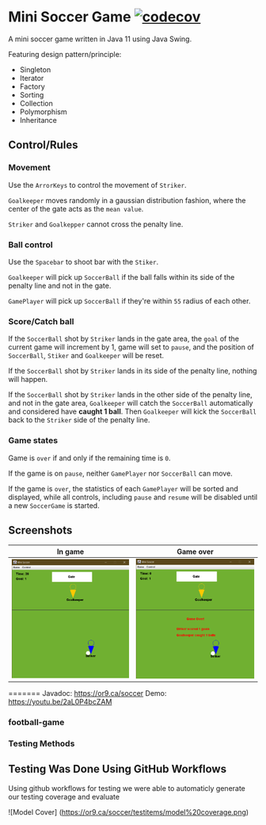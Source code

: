 
# Mini Soccer Game [![codecov](https://codecov.io/gh/orionnelson/football-game/branch/main/graph/badge.svg?token=6UY2PVL3RX)](https://codecov.io/gh/orionnelson/football-game)

A mini soccer game written in Java 11 using Java Swing.

Featuring design pattern/principle:

* Singleton
* Iterator
* Factory
* Sorting
* Collection
* Polymorphism
* Inheritance

## Control/Rules

### Movement

Use the `ArrorKeys` to control the movement of `Striker`.

`Goalkeeper` moves randomly in a gaussian distribution fashion, where the center of the gate
acts as the `mean value`.

`Striker` and `Goalkepper` cannot cross the penalty line.

### Ball control

Use the `Spacebar` to shoot bar with the `Stiker`.

`Goalkeeper` will pick up `SoccerBall` if the ball falls within its side of the penalty line and
not in the gate.

`GamePlayer` will pick up `SoccerBall` if they're within `55` radius of each other.

### Score/Catch ball

If the `SoccerBall` shot by `Striker` lands in the gate area, the `goal` of the current game will
increment by 1, game will set to `pause`, and the position of `SoccerBall`, `Stiker` and `Goalkeeper` will be reset.

If the `SoccerBall` shot by `Striker` lands in its side of the penalty line, nothing will happen.

If the `SoccerBall` shot by `Striker` lands in the other side of the penalty line, and not in the
gate area, `Goalkeeper` will catch the `SoccerBall` automatically and considered have **caught 1 ball**.
Then `Goalkeeper` will kick the `SoccerBall` back to the `Striker` side of the penalty line.

### Game states

Game is `over` if and only if the remaining time is `0`.

If the game is on `pause`, neither `GamePlayer` nor `SoccerBall` can move.

If the game is `over`, the statistics of each `GamePlayer` will be sorted and displayed, while all controls,
including `pause` and `resume` will be disabled until a new `SoccerGame` is started.

## Screenshots

| In game    | Game over   |
| :------------: | :----------: |
| ![In game](screenshots/in_game.png) | ![Game over](screenshots/game_over.png) |
=======
Javadoc: https://or9.ca/soccer
Demo: https://youtu.be/2aL0P4bcZAM 

### football-game 


### Testing Methods 
## Testing Was Done Using GitHub Workflows
Using github workflows for testing we were able to automaticly generate our testing coverage and evaluate 

![Model Cover] (https://or9.ca/soccer/testitems/model%20coverage.png)






